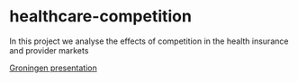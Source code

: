 # healthcare-competition
In this project we analyse the effects of competition in the health insurance and provider markets

[Groningen presentation](https://janboone.github.io/healthcare-competition/groningen.html)

